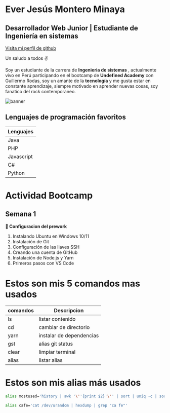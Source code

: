 # Ever Jesús Montero Minaya
## Desarrollador Web Junior | Estudiante de Ingeniería en sistemas

[Visita mi perfil de github](https://github.com/everjm0128)

Un saludo a todos ✌

Soy un estudiante de la carrera de **Ingenieria de sistemas** , actualmente vivo en Perú  participando en el bootcamp de **Undefined Academy** con Guillermo Rodas, soy un amante de la **tecnología** y me gusta estar en constante aprendizaje, siempre motivado en aprender nuevas cosas, soy fanatico del rock contemporaneo.

![banner](https://img.freepik.com/free-photo/turned-gray-laptop-computer_400718-47.jpg?w=740&t=st=1678398678~exp=1678399278~hmac=efa4fc9ff37199f1eec6dd9a4fdd10f40072a13ea8f970d3e00f5e18171b17f1)

## Lenguajes de programación favoritos

| Lenguajes | 
| --- | 
|Java | 
| PHP | 
| Javascript | 
| C# | 
| Python | 


# Actividad Bootcamp 

## Semana 1
**👀 Configuracion del prework**
1. Instalando Ubuntu en Windows 10/11
1. Instalación de Git
1. Configuración de las llaves SSH
1. Creando una cuenta de GitHub
1. Instalación de Node.js y Yarn
1. Primeros pasos con VS Code

# Estos son mis 5 comandos mas usados
| comandos | Descripcion |
| -- | -- |
| ls | listar contenido |
| cd | cambiar de directorio |
| yarn | instalar de dependencias |
| gst | alias git status |
| clear | limpiar terminal |
| alias | listar alias |

# Estos son mis alias más usados

 ```bash
alias mostused='history | awk '\''{print $2}'\'' | sort | uniq -c | sort -nr | head -n 10'
``` 

```bash
alias cafe='cat /dev/urandom | hexdump | grep "ca fe"'
```

